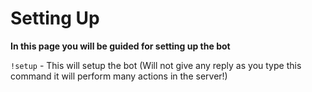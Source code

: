 # Setting Up

**In this page you will be guided for setting up the bot**

`!setup` - This will setup the bot (Will not give any reply as you type this command it will perform many actions in the server!)

